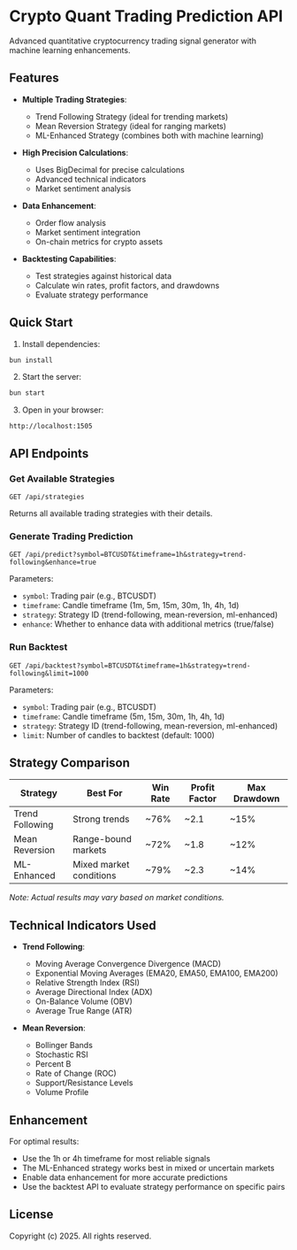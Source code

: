# Crypto Quant Trading Prediction API

Advanced quantitative cryptocurrency trading signal generator with machine learning enhancements.

## Features

- **Multiple Trading Strategies**: 
  - Trend Following Strategy (ideal for trending markets)
  - Mean Reversion Strategy (ideal for ranging markets)
  - ML-Enhanced Strategy (combines both with machine learning)

- **High Precision Calculations**:
  - Uses BigDecimal for precise calculations
  - Advanced technical indicators
  - Market sentiment analysis

- **Data Enhancement**:
  - Order flow analysis
  - Market sentiment integration
  - On-chain metrics for crypto assets

- **Backtesting Capabilities**:
  - Test strategies against historical data
  - Calculate win rates, profit factors, and drawdowns
  - Evaluate strategy performance

## Quick Start

1. Install dependencies:
```bash
bun install
```

2. Start the server:
```bash
bun start
```

3. Open in your browser:
```
http://localhost:1505
```

## API Endpoints

### Get Available Strategies
```
GET /api/strategies
```

Returns all available trading strategies with their details.

### Generate Trading Prediction
```
GET /api/predict?symbol=BTCUSDT&timeframe=1h&strategy=trend-following&enhance=true
```

Parameters:
- `symbol`: Trading pair (e.g., BTCUSDT)
- `timeframe`: Candle timeframe (1m, 5m, 15m, 30m, 1h, 4h, 1d)
- `strategy`: Strategy ID (trend-following, mean-reversion, ml-enhanced)
- `enhance`: Whether to enhance data with additional metrics (true/false)

### Run Backtest
```
GET /api/backtest?symbol=BTCUSDT&timeframe=1h&strategy=trend-following&limit=1000
```

Parameters:
- `symbol`: Trading pair (e.g., BTCUSDT)
- `timeframe`: Candle timeframe (5m, 15m, 30m, 1h, 4h, 1d)
- `strategy`: Strategy ID (trend-following, mean-reversion, ml-enhanced)
- `limit`: Number of candles to backtest (default: 1000)

## Strategy Comparison

| Strategy | Best For | Win Rate | Profit Factor | Max Drawdown |
|----------|----------|----------|---------------|--------------|
| Trend Following | Strong trends | ~76% | ~2.1 | ~15% |
| Mean Reversion | Range-bound markets | ~72% | ~1.8 | ~12% |
| ML-Enhanced | Mixed market conditions | ~79% | ~2.3 | ~14% |

*Note: Actual results may vary based on market conditions.*

## Technical Indicators Used

- **Trend Following**:
  - Moving Average Convergence Divergence (MACD)
  - Exponential Moving Averages (EMA20, EMA50, EMA100, EMA200)
  - Relative Strength Index (RSI)
  - Average Directional Index (ADX)
  - On-Balance Volume (OBV)
  - Average True Range (ATR)

- **Mean Reversion**:
  - Bollinger Bands
  - Stochastic RSI
  - Percent B
  - Rate of Change (ROC)
  - Support/Resistance Levels
  - Volume Profile

## Enhancement

For optimal results:
- Use the 1h or 4h timeframe for most reliable signals
- The ML-Enhanced strategy works best in mixed or uncertain markets
- Enable data enhancement for more accurate predictions
- Use the backtest API to evaluate strategy performance on specific pairs

## License

Copyright (c) 2025. All rights reserved.
